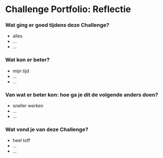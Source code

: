 # Challenge Portfolio: Reflectie

### Wat ging er goed tijdens deze Challenge?
- alles
- ...
- ...

### Wat kon er beter?
- mijn tijd 
- ...
- ...

### Van wat er beter kon: hoe ga je dit de volgende anders doen?
- sneller werken
- ...
- ...

### Wat vond je van deze Challenge? 
- heel toff
- ...
- ...